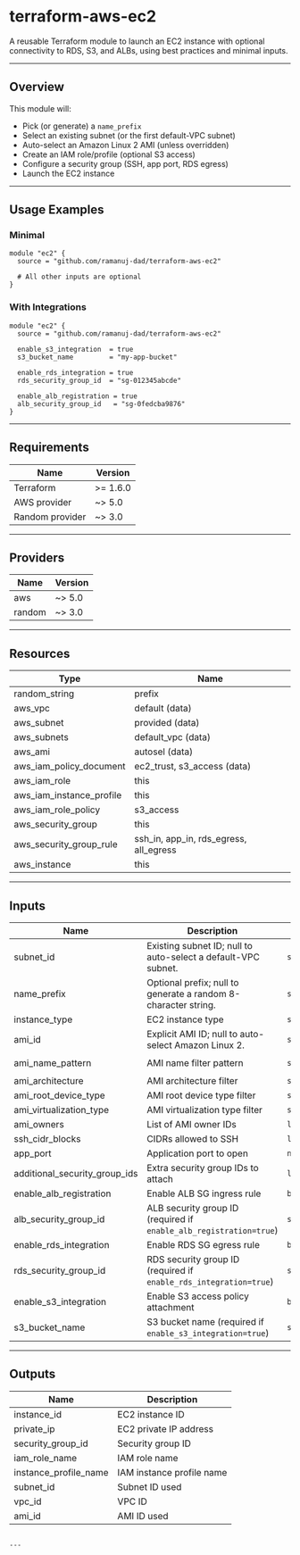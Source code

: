 # terraform-aws-ec2

A reusable Terraform module to launch an EC2 instance with optional connectivity to RDS, S3, and ALBs, using best practices and minimal inputs.

---

## Overview

This module will:

- Pick (or generate) a `name_prefix`
- Select an existing subnet (or the first default-VPC subnet)
- Auto-select an Amazon Linux 2 AMI (unless overridden)
- Create an IAM role/profile (optional S3 access)
- Configure a security group (SSH, app port, RDS egress)
- Launch the EC2 instance

---

## Usage Examples

### Minimal

```hcl
module "ec2" {
  source = "github.com/ramanuj-dad/terraform-aws-ec2"

  # All other inputs are optional
}
```

### With Integrations

```hcl
module "ec2" {
  source = "github.com/ramanuj-dad/terraform-aws-ec2"

  enable_s3_integration  = true
  s3_bucket_name         = "my-app-bucket"

  enable_rds_integration = true
  rds_security_group_id  = "sg-012345abcde"

  enable_alb_registration = true
  alb_security_group_id   = "sg-0fedcba9876"
}
```

---

## Requirements

| Name | Version |
|------|---------|
| Terraform | >= 1.6.0 |
| AWS provider | ~> 5.0 |
| Random provider | ~> 3.0 |

---

## Providers

| Name | Version |
|------|---------|
| aws | ~> 5.0 |
| random | ~> 3.0 |

---

## Resources

| Type | Name |
|------|------|
| random_string | prefix |
| aws_vpc | default (data) |
| aws_subnet | provided (data) |
| aws_subnets | default_vpc (data) |
| aws_ami | autosel (data) |
| aws_iam_policy_document | ec2_trust, s3_access (data) |
| aws_iam_role | this |
| aws_iam_instance_profile | this |
| aws_iam_role_policy | s3_access |
| aws_security_group | this |
| aws_security_group_rule | ssh_in, app_in, rds_egress, all_egress |
| aws_instance | this |

---

## Inputs

| Name                      | Description                                                                 | Type         | Default               |
|---------------------------|-----------------------------------------------------------------------------|--------------|-----------------------|
| subnet_id                 | Existing subnet ID; null to auto-select a default-VPC subnet.               | `string`     | `null`                |
| name_prefix               | Optional prefix; null to generate a random 8-character string.              | `string`     | `null`                |
| instance_type             | EC2 instance type                                                           | `string`     | `"t3.micro"`          |
| ami_id                    | Explicit AMI ID; null to auto-select Amazon Linux 2.                         | `string`     | `null`                |
| ami_name_pattern          | AMI name filter pattern                                                     | `string`     | `"amzn2-ami-hvm-*-x86_64-gp2"` |
| ami_architecture          | AMI architecture filter                                                      | `string`     | `"x86_64"`            |
| ami_root_device_type      | AMI root device type filter                                                 | `string`     | `"ebs"`               |
| ami_virtualization_type   | AMI virtualization type filter                                              | `string`     | `"hvm"`               |
| ami_owners                | List of AMI owner IDs                                                       | `list(string)`| `["137112412989"]`    |
| ssh_cidr_blocks           | CIDRs allowed to SSH                                                         | `list(string)`| `["0.0.0.0/0"]`       |
| app_port                  | Application port to open                                                     | `number`     | `80`                  |
| additional_security_group_ids | Extra security group IDs to attach                                     | `list(string)`| `[]`                  |
| enable_alb_registration   | Enable ALB SG ingress rule                                                   | `bool`       | `false`               |
| alb_security_group_id     | ALB security group ID (required if `enable_alb_registration=true`)           | `string`     | `null`                |
| enable_rds_integration    | Enable RDS SG egress rule                                                    | `bool`       | `false`               |
| rds_security_group_id     | RDS security group ID (required if `enable_rds_integration=true`)            | `string`     | `null`                |
| enable_s3_integration     | Enable S3 access policy attachment                                           | `bool`       | `false`               |
| s3_bucket_name            | S3 bucket name (required if `enable_s3_integration=true`)                    | `string`     | `null`                |

---

## Outputs

| Name                  | Description                        |
|-----------------------|------------------------------------|
| instance_id           | EC2 instance ID                    |
| private_ip            | EC2 private IP address             |
| security_group_id     | Security group ID                  |
| iam_role_name         | IAM role name                      |
| instance_profile_name | IAM instance profile name          |
| subnet_id             | Subnet ID used                     |
| vpc_id                | VPC ID                             |
| ami_id                | AMI ID used                        |
```

---